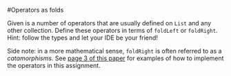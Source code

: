 #Operators as folds

Given is a number of operators that are usually defined on `List` and any other collection. Define these operators in terms of `foldLeft` or `foldRight`.
Hint: follow the types and let your IDE be your friend!

Side note: in a more mathematical sense, `foldRight` is often referred to as a *catamorphisms*. See [page 3 of this paper](http://eprints.eemcs.utwente.nl/7281/01/db-utwente-40501F46.pdf) for examples of how to implement the operators in this assignment.
